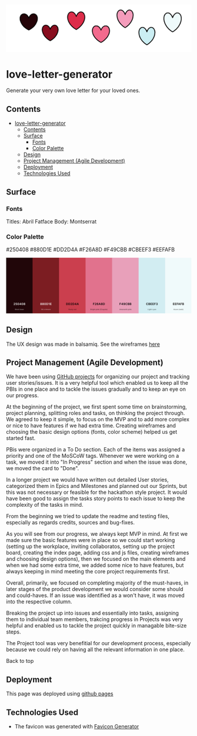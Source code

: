 ![Heart Banner](assets/images/readme-heart-banner.png)

# love-letter-generator
Generate your very own love letter for your loved ones.

## Contents

- [love-letter-generator](#love-letter-generator)
  - [Contents](#contents)
  - [Surface](#surface)
    - [Fonts](#fonts)
    - [Color Palette](#color-palette)
  - [Design](#design)
  - [Project Management (Agile Development)](#project-management-agile-development)
  - [Deployment](#deployment)
  - [Technologies Used](#technologies-used)


## Surface
### Fonts
Titles: Abril Fatface
Body: Montserrat
### Color Palette
#250408
#880D1E
#DD2D4A
#F26A8D
#F49CBB
#CBEEF3
#EEFAFB

<div align="center">
  <img src="./assets/readme-images/colour-pallette.png" alt="Colour Pallette">
</div>



## Design

The UX design was made in balsamiq. See the wireframes [here](assets/PDF/LoveLetterGenerator.pdf)

## Project Management (Agile Development)

We have been using [GitHub projects](https://github.com/users/lucia2007/projects/10/views/1) for organizing our project and tracking user stories/issues. It is a very helpful tool which enabled us to keep all the PBIs in one place and to tackle the issues gradually and to keep an eye on our progress.

At the beginning of the project, we first spent some time on brainstorming, project planning, splitting roles and tasks, on thinking the project through. We agreed to keep it simple, to focus on the MVP and to add more complex or nice to have features if we had extra time. Creating wireframes and choosing the basic design options (fonts, color scheme) helped us get started fast. 

PBis were organized in a To Do section. Each of the items was assigned a priority and one of the MoSCoW tags. Whenever we were working on a task, we moved it into "In Progress" section and when the issue was done, we moved the card to "Done". 

In a longer project we would have written out detailed User stories, categorized them in Epics and Milestones and planned out our Sprints, but this was not necessary or feasible for the hackathon style project. It would have been good to assign the tasks story points to each issue to keep the complexity of the tasks in mind.

From the beginning we tried to update the readme and testing files, especially as regards credits, sources and bug-fixes.

As you will see from our progress, we always kept MVP in mind. At first we made sure the basic features were in place so we could start working (setting up the workplace, inviting collaboratos, setting up the project board, creating the index page, adding css and js files, creating wireframes and choosing design options), then we focused on the main elements and when we had some extra time, we added some nice to have features, but always keeping in mind meeting the core project requirements first.

Overall, primarily, we focused on completing majority of the must-haves, in later stages of the product development we would consider some should and could-haves. If an issue was identified as a won't have, it was moved into the respective column.

Breaking the project up into issues and essentially into tasks, assigning them to individual team members, trakcing progress in Projects was very helpful and enabled us to tackle the project quickly in managable bite-size steps.

The Project tool was very benefitial for our development process, especially because we could rely on having all the relevant information in one place. 

Back to top

## Deployment

This page was deployed using [github pages](https://pages.github.com/)

## Technologies Used

- The favicon was generated with [Favicon Generator](https://favicon.io/favicon-converter/)
